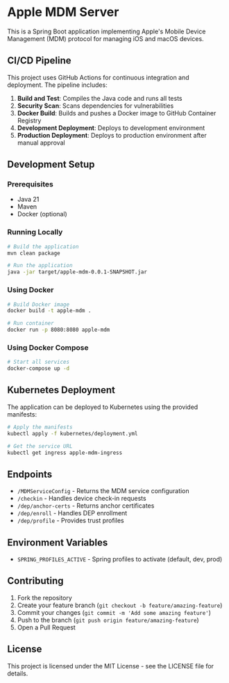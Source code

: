 # Apple MDM Server

This is a Spring Boot application implementing Apple's Mobile Device Management (MDM) protocol for managing iOS and macOS devices.

## CI/CD Pipeline

This project uses GitHub Actions for continuous integration and deployment. The pipeline includes:

1. **Build and Test**: Compiles the Java code and runs all tests
2. **Security Scan**: Scans dependencies for vulnerabilities
3. **Docker Build**: Builds and pushes a Docker image to GitHub Container Registry
4. **Development Deployment**: Deploys to development environment
5. **Production Deployment**: Deploys to production environment after manual approval

## Development Setup

### Prerequisites

- Java 21
- Maven
- Docker (optional)

### Running Locally

```bash
# Build the application
mvn clean package

# Run the application
java -jar target/apple-mdm-0.0.1-SNAPSHOT.jar
```

### Using Docker

```bash
# Build Docker image
docker build -t apple-mdm .

# Run container
docker run -p 8080:8080 apple-mdm
```

### Using Docker Compose

```bash
# Start all services
docker-compose up -d
```

## Kubernetes Deployment

The application can be deployed to Kubernetes using the provided manifests:

```bash
# Apply the manifests
kubectl apply -f kubernetes/deployment.yml

# Get the service URL
kubectl get ingress apple-mdm-ingress
```

## Endpoints

- `/MDMServiceConfig` - Returns the MDM service configuration
- `/checkin` - Handles device check-in requests
- `/dep/anchor-certs` - Returns anchor certificates
- `/dep/enroll` - Handles DEP enrollment
- `/dep/profile` - Provides trust profiles

## Environment Variables

- `SPRING_PROFILES_ACTIVE` - Spring profiles to activate (default, dev, prod)

## Contributing

1. Fork the repository
2. Create your feature branch (`git checkout -b feature/amazing-feature`)
3. Commit your changes (`git commit -m 'Add some amazing feature'`)
4. Push to the branch (`git push origin feature/amazing-feature`)
5. Open a Pull Request

## License

This project is licensed under the MIT License - see the LICENSE file for details.
